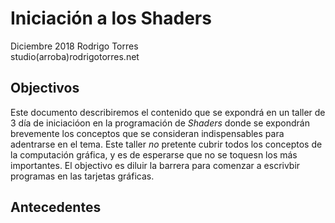Iniciación a los Shaders
========================
Diciembre 2018 
Rodrigo Torres   
studio(arroba)rodrigotorres.net

Objectivos
----------
Este documento describiremos el contenido que se expondrá en un taller de 3 día de iniciacióon en la programación de *Shaders* donde se expondrán brevemente los conceptos que se consideran indispensables para adentrarse en el tema. 
 Este taller *no* pretente cubrir todos los conceptos de la computación gráfica, y es de esperarse que no se toquesn los más importantes. El objectivo es diluir la barrera para comenzar a escrivbir programas en las tarjetas gráficas.


Antecedentes 
------------







